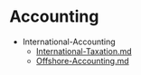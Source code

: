 
# Accounting

- International-Accounting
  - [International-Taxation.md](./International-Taxation.md)
  - [Offshore-Accounting.md](./Offshore-Accounting.md)
